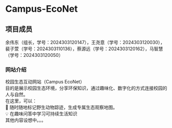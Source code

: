 # Campus-EcoNet
## 项目成员  
余伟东（组长，学号：2024303120147），王尧意（学号：2024303120030），裴子萱（学号：2024303110136），蔡源远（学号：2024303120162），马智慧（学号：2024303120050）  
### 网站介绍  
校园生态互动网站（Campus EcoNet）  
目的是展示校园生态环境，分享环保知识，通过趣味化、数字化的方式连接校园的人与自然。  
在这里，可以：  
🌿 随时随地标记野生动物踪迹，生成专属生态观察地图。  
💡 在趣味问答中学习可持续生活知识  
其他内容设想中。。。  
